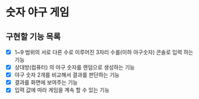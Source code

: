 # 숫자 야구 게임
## 구현할 기능 목록
-[x] 1~9 범위의 서로 다른 수로 이루어진 3자리 수를(이하 야구숫자) 콘솔로 입력 하는 기능
-[x] 상대방(컴퓨터) 의 야구 숫자를 랜덤으로 생성하는 기능
-[x] 야구 숫자 2개를 비교해서 결과를 판단하는 기능
-[x] 결과를 화면에 보여주는 기능
-[x] 입력 값에 따라 게임을 계속 할 수 있는 기능
